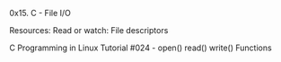 0x15. C - File I/O

Resources:
Read or watch:
File descriptors

C Programming in Linux Tutorial #024 - open() read() write() Functions
